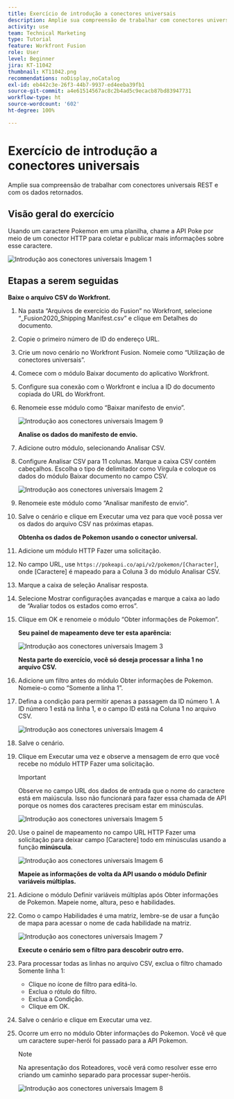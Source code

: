 ```yaml
---
title: Exercício de introdução a conectores universais
description: Amplie sua compreensão de trabalhar com conectores universais REST e com os dados retornados.
activity: use
team: Technical Marketing
type: Tutorial
feature: Workfront Fusion
role: User
level: Beginner
jira: KT-11042
thumbnail: KT11042.png
recommendations: noDisplay,noCatalog
exl-id: eb442c3e-26f3-44b7-9937-ed4eeba39fb1
source-git-commit: a4e61514567ac8c2b4ad5c9ecacb87bd83947731
workflow-type: ht
source-wordcount: '602'
ht-degree: 100%

---
```


# Exercício de introdução a conectores universais

Amplie sua compreensão de trabalhar com conectores universais REST e com os dados retornados.

## Visão geral do exercício

Usando um caractere Pokemon em uma planilha, chame a API Poke por meio de um conector HTTP para coletar e publicar mais informações sobre esse caractere.

![Introdução aos conectores universais Imagem 1](../12-exercises/assets/introduction-to-universal-connectors-walkthrough-1.png)

## Etapas a serem seguidas

**Baixe o arquivo CSV do Workfront.**

1. Na pasta “Arquivos de exercício do Fusion” no Workfront, selecione “_Fusion2020_Shipping Manifest.csv” e clique em Detalhes do documento.
1. Copie o primeiro número de ID do endereço URL.
1. Crie um novo cenário no Workfront Fusion. Nomeie como “Utilização de conectores universais”.
1. Comece com o módulo Baixar documento do aplicativo Workfront.
1. Configure sua conexão com o Workfront e inclua a ID do documento copiada do URL do Workfront.
1. Renomeie esse módulo como “Baixar manifesto de envio”.

   ![Introdução aos conectores universais Imagem 9](../12-exercises/assets/introduction-to-universal-connectors-walkthrough-9.png)

   **Analise os dados do manifesto de envio.**

1. Adicione outro módulo, selecionando Analisar CSV.
1. Configure Analisar CSV para 11 colunas. Marque a caixa CSV contém cabeçalhos. Escolha o tipo de delimitador como Vírgula e coloque os dados do módulo Baixar documento no campo CSV.

   ![Introdução aos conectores universais Imagem 2](../12-exercises/assets/introduction-to-universal-connectors-walkthrough-2.png)

1. Renomeie este módulo como “Analisar manifesto de envio”.
1. Salve o cenário e clique em Executar uma vez para que você possa ver os dados do arquivo CSV nas próximas etapas.

   **Obtenha os dados de Pokemon usando o conector universal.**

1. Adicione um módulo HTTP Fazer uma solicitação.
1. No campo URL, use `https://pokeapi.co/api/v2/pokemon/[Character]`, onde [Caractere] é mapeado para a Coluna 3 do módulo Analisar CSV.
1. Marque a caixa de seleção Analisar resposta.
1. Selecione Mostrar configurações avançadas e marque a caixa ao lado de “Avaliar todos os estados como erros”.
1. Clique em OK e renomeie o módulo “Obter informações de Pokemon”.

   **Seu painel de mapeamento deve ter esta aparência:**

   ![Introdução aos conectores universais Imagem 3](../12-exercises/assets/introduction-to-universal-connectors-walkthrough-3.png)

   **Nesta parte do exercício, você só deseja processar a linha 1 no arquivo CSV.**

1. Adicione um filtro antes do módulo Obter informações de Pokemon. Nomeie-o como “Somente a linha 1”.
1. Defina a condição para permitir apenas a passagem da ID número 1. A ID número 1 está na linha 1, e o campo ID está na Coluna 1 no arquivo CSV.

   ![Introdução aos conectores universais Imagem 4](../12-exercises/assets/introduction-to-universal-connectors-walkthrough-4.png)

1. Salve o cenário.
1. Clique em Executar uma vez e observe a mensagem de erro que você recebe no módulo HTTP Fazer uma solicitação.

   >[!IMPORTANT]
   >
   >Observe no campo URL dos dados de entrada que o nome do caractere está em maiúscula. Isso não funcionará para fazer essa chamada de API porque os nomes dos caracteres precisam estar em minúsculas.

   ![Introdução aos conectores universais Imagem 5](../12-exercises/assets/introduction-to-universal-connectors-walkthrough-5.png)

1. Use o painel de mapeamento no campo URL HTTP Fazer uma solicitação para deixar campo [Caractere] todo em minúsculas usando a função **minúscula**.

   ![Introdução aos conectores universais Imagem 6](../12-exercises/assets/introduction-to-universal-connectors-walkthrough-6.png)

   **Mapeie as informações de volta da API usando o módulo Definir variáveis múltiplas.**

1. Adicione o módulo Definir variáveis múltiplas após Obter informações de Pokemon. Mapeie nome, altura, peso e habilidades.
1. Como o campo Habilidades é uma matriz, lembre-se de usar a função de mapa para acessar o nome de cada habilidade na matriz.

   ![Introdução aos conectores universais Imagem 7](../12-exercises/assets/introduction-to-universal-connectors-walkthrough-7.png)

   **Execute o cenário sem o filtro para descobrir outro erro.**

1. Para processar todas as linhas no arquivo CSV, exclua o filtro chamado Somente linha 1:

   + Clique no ícone de filtro para editá-lo.
   + Exclua o rótulo do filtro.
   + Exclua a Condição.
   + Clique em OK.

1. Salve o cenário e clique em Executar uma vez.
1. Ocorre um erro no módulo Obter informações do Pokemon. Você vê que um caractere super-herói foi passado para a API Pokemon.

   >[!NOTE]
   >
   >Na apresentação dos Roteadores, você verá como resolver esse erro criando um caminho separado para processar super-heróis.

   ![Introdução aos conectores universais Imagem 8](../12-exercises/assets/introduction-to-universal-connectors-walkthrough-8.png)
